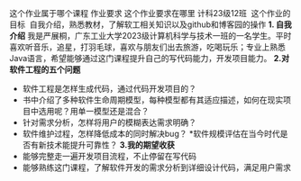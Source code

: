 这个作业属于哪个课程	作业要求
这个作业要求在哪里	计科23级12班
 这个作业的目标 	自我介绍，熟悉教材，了解软工相关知识以及github和博客园的操作
**1. 自我介绍**
我是严展桐，广东工业大学2023级计算机科学与技术一班的一名学生。平时喜欢听音乐，追星，打羽毛球，喜欢与朋友们出去旅游，吃喝玩乐；专业上熟悉Java语言，希望能够通过这门课程提升自己的写代码能力，开发项目能力。
**2.对软件工程的五个问题**
* 软件工程是怎样生成代码，通过代码开发项目的？
* 书中介绍了多种软件生命周期模型，每种模型都有其适应描述，如何在现实项目中选用呢？用单一模型还是混合？
* 针对需求分析，怎样将用户的模糊表达需求明确？
* 软件维护过程，怎样降低成本的同时解决bug？
*软件规模评估在当今时代是否有新技术能提升可靠性？
**3.我的期望收获**
* 能够完整走一遍开发项目流程，不止停留在写代码
* 能够熟练这门课程，了解软件开发的需求分析到详细设计代码，满足用户需求
